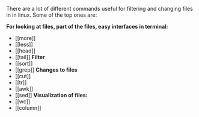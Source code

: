 There are a lot of different commands useful for filtering and changing files in in linux. Some of the top ones are: 

 **For looking at files, part of the files, easy interfaces in terminal:** 
+ [[more]]
+ [[less]]
+ [[head]]
+ [[tail]]
**Filter**
+ [[sort]]
+ [[grep]]
**Changes to files**
+ [[cut]]
+ [[tr]]
+ [[awk]]
+ [[sed]]
**Visualization of files:**
+ [[wc]]
+  [[column]]
